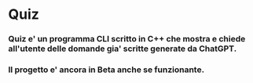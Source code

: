 # Quiz
### Quiz e' un programma CLI scritto in C++ che mostra e chiede all'utente delle domande gia' scritte generate da ChatGPT.

### Il progetto e' ancora in Beta anche se funzionante.
